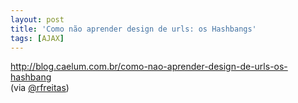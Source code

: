 ```yaml
---
layout: post
title: 'Como não aprender design de urls: os Hashbangs'
tags: [AJAX]
---
```


<http://blog.caelum.com.br/como-nao-aprender-design-de-urls-os-hashbang><br>
(via [@rfreitas](https://twitter.com/rfreitas))
